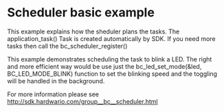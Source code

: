 #  Scheduler basic example

This example explains how the sheduler plans the tasks.
The application_task() Task is created automatically by SDK.
If you need more tasks then call the bc_scheduler_register()

This example demonstrates scheduling the task to blink a LED. The right and more
efficient way would be use just the bc_led_set_mode(&led, BC_LED_MODE_BLINK) function
to set the blinking speed and the toggling will be handled in the background.

For more information please see http://sdk.hardwario.com/group__bc__scheduler.html
